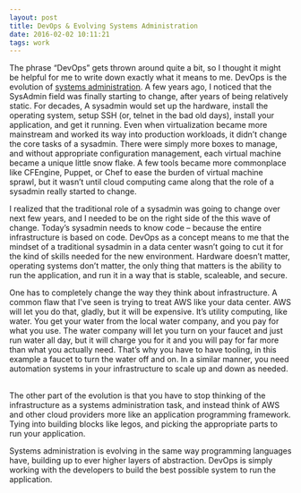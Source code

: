 ```yaml
---
layout: post
title: DevOps & Evolving Systems Administration
date: 2016-02-02 10:11:21
tags: work
---
```


The phrase “DevOps” gets thrown around quite a bit, so I thought it might be helpful for me to write down exactly what it means to me. DevOps is the evolution of [systems administration][1]. A few years ago, I noticed that the SysAdmin field was finally starting to change, after years of being relatively static. For decades, A sysadmin would set up the hardware, install the operating system, setup SSH (or, telnet in the bad old days), install your application, and get it running. Even when virtualization became more mainstream and worked its way into production workloads, it didn’t change the core tasks of a sysadmin. There were simply more boxes to manage, and without appropriate configuration management, each virtual machine became a unique little snow flake. A few tools became more commonplace like CFEngine, Puppet, or Chef to ease the burden of virtual machine sprawl, but it wasn’t until cloud computing came along that the role of a sysadmin really started to change.  

I realized that the traditional role of a sysadmin was going to change over next few years, and I needed to be on the right side of the this wave of change. Today’s sysadmin needs to know code – because the entire infrastructure is based on code. DevOps as a concept means to me that the mindset of a traditional sysadmin in a data center wasn’t going to cut it for the kind of skills needed for the new environment. Hardware doesn’t matter, operating systems don’t matter, the only thing that matters is the ability to run the application, and run it in a way that is stable, scaleable, and secure. 

One has to completely change the way they think about infrastructure. A common flaw that I’ve seen is trying to treat AWS like your data center. AWS will let you do that, gladly, but it will be expensive. It’s utility computing, like water. You get your water from the local water company, and you pay for what you use. The water company will let you turn on your faucet and just run water all day, but it will charge you for it and you will pay for far more than what you actually need. That’s why you have to have tooling, in this example a faucet to turn the water off and on. In a similar manner, you need automation systems in your infrastructure to scale up and down as needed.  

The other part of the evolution is that you have to stop thinking of the infrastructure as a systems administration task, and instead think of AWS and other cloud providers more like an application programming framework. Tying into building blocks like legos, and picking the appropriate parts to run your application. 

Systems administration is evolving in the same way programming languages have, building up to ever higher layers of abstraction. DevOps is simply working with the developers to build the best possible system to run the application. 

[1]:	http://jonathanbuys.net/02-24-2009/systems-administrator.html

